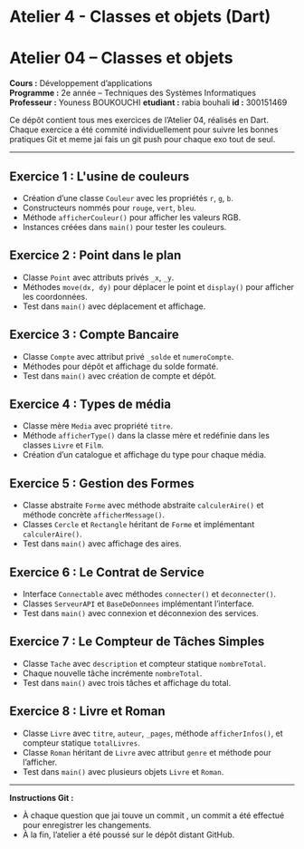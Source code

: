 # Atelier 4 - Classes et objets (Dart)
# Atelier 04 – Classes et objets

**Cours :** Développement d’applications  
**Programme :** 2e année – Techniques des Systèmes Informatiques  
**Professeur :** Youness BOUKOUCHI 
**etudiant :** rabia bouhali
**id :** 300151469

Ce dépôt contient tous mes exercices de l’Atelier 04, réalisés en Dart.  
Chaque exercice a été commité individuellement pour suivre les bonnes pratiques Git et meme jai fais un git push pour chaque exo tout de seul.  

---

## Exercice 1 : L'usine de couleurs
- Création d’une classe `Couleur` avec les propriétés `r`, `g`, `b`.  
- Constructeurs nommés pour `rouge`, `vert`, `bleu`.  
- Méthode `afficherCouleur()` pour afficher les valeurs RGB.  
- Instances créées dans `main()` pour tester les couleurs.  

## Exercice 2 : Point dans le plan
- Classe `Point` avec attributs privés `_x`, `_y`.  
- Méthodes `move(dx, dy)` pour déplacer le point et `display()` pour afficher les coordonnées.  
- Test dans `main()` avec déplacement et affichage.  

## Exercice 3 : Compte Bancaire
- Classe `Compte` avec attribut privé `_solde` et `numeroCompte`.  
- Méthodes pour dépôt et affichage du solde formaté.  
- Test dans `main()` avec création de compte et dépôt.  

## Exercice 4 : Types de média
- Classe mère `Media` avec propriété `titre`.  
- Méthode `afficherType()` dans la classe mère et redéfinie dans les classes `Livre` et `Film`.  
- Création d’un catalogue et affichage du type pour chaque média.  

## Exercice 5 : Gestion des Formes
- Classe abstraite `Forme` avec méthode abstraite `calculerAire()` et méthode concrète `afficherMessage()`.  
- Classes `Cercle` et `Rectangle` héritant de `Forme` et implémentant `calculerAire()`.  
- Test dans `main()` avec affichage des aires.  

## Exercice 6 : Le Contrat de Service
- Interface `Connectable` avec méthodes `connecter()` et `deconnecter()`.  
- Classes `ServeurAPI` et `BaseDeDonnees` implémentant l’interface.  
- Test dans `main()` avec connexion et déconnexion des services.  

## Exercice 7 : Le Compteur de Tâches Simples
- Classe `Tache` avec `description` et compteur statique `nombreTotal`.  
- Chaque nouvelle tâche incrémente `nombreTotal`.  
- Test dans `main()` avec trois tâches et affichage du total.  

## Exercice 8 : Livre et Roman
- Classe `Livre` avec `titre`, `auteur`, `_pages`, méthode `afficherInfos()`, et compteur statique `totalLivres`.  
- Classe `Roman` héritant de `Livre` avec attribut `genre` et méthode pour l’afficher.  
- Test dans `main()` avec plusieurs objets `Livre` et `Roman`.  

---

**Instructions Git :**
- À chaque question que jai touve un commit , un commit a été effectué pour enregistrer les changements.  
- À la fin, l’atelier a été poussé sur le dépôt distant GitHub.  


